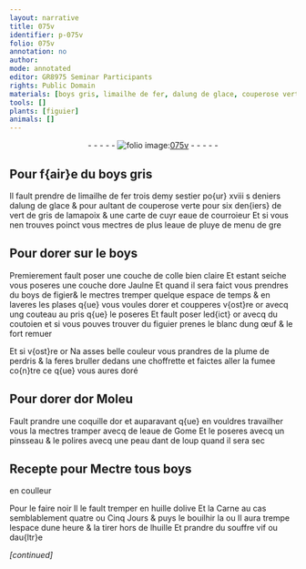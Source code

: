 ```yaml
---
layout: narrative
title: 075v
identifier: p-075v
folio: 075v
annotation: no
author:
mode: annotated
editor: GR8975 Seminar Participants
rights: Public Domain
materials: [boys gris, limailhe de fer, dalung de glace, couperose verte, vert de gris, poix, eaue de courroieur, eaue de pluye, boys, colle, ore Jaulne, boys de figier, blanc dung œuf, plume de perdris, or Moleu, or, eaue de Gome, dant de loup, huille dolive, Carne, huille, souffre vif]
tools: []
plants: [figuier]
animals: []
---
```


<div class="folio" align="center">- - - - - <a href="http://gallica.bnf.fr/ark:/12148/btv1b10500001g/f156.item" target="_blank"><img src="https://cu-mkp.github.io/2017-workshop-edition/assets/photo-icon.png" alt="folio image: " style="display:inline-block; margin-bottom:-3px;"/>075v</a> - - - - - </div>  
  

## Pour f{air}e du <span class="m">boys gris</span>

 
Il fault prendre de <span class="m">limailhe de fer</span> trois demy sestier po{ur}
 xviii s deniers <span class="m">dalung de glace</span> & pour aultant de <span class="m">couperose
 verte</span> pour six den{iers} de <span class="m">vert de gris</span> de lama<span class="m">poix</span> & une carte
 de cuyr <span class="m">eaue de <span class="pro">courroieur</span></span> Et si vous nen trouves poinct vous
 mectres de plus l<span class="m">eaue de pluye</span>  de menu de gre
 
 
  

## Pour dorer sur le <span class="m">boys</span>

 
Premierement fault poser une couche de <span class="m">colle</span> bien claire Et
 estant seiche vous poseres une couche d<span class="m">ore Jaulne</span> Et quand il
 sera faict vous prendres du <span class="m">boys de figier</span>& le mectres tremper
 quelque espace de temps & en laveres les plases q{ue} vous voules
 dorer et coupperes v{ost}re or avecq ung couteau au pris q{ue} le poseres
 Et fault poser led{ict} or avecq du coutoien et si vous pouves trouver
 du <span class="pa">figuier</span> prenes le <span class="m">blanc dung œuf</span> & le fort remuer
 
Et si v{ost}re or Na asses belle couleur vous prandres de la
 <span class="m">plume de perdris</span> & la feres bruller dedans une choffrette
 et faictes aller la fumee co{n}tre ce q{ue} vous aures doré
 
 
  

## Pour dorer d<span class="m">or Moleu</span>

 
Fault prandre une coquille d<span class="m">or</span> et auparavant q{ue} en vouldres
 travailher vous la mectres tramper avecq de l<span class="m">eaue de Gome</span> Et
 le poseres avecq un pinsseau & le polires avecq une peau <span class="m">dant de
 loup</span> quand il sera sec
 
 
  

## Recepte pour Mectre tous <span class="m">boys</span>
 en coulleur

 
 Pour le faire noir Il le fault tremper en <span class="m">huille dolive</span> Et
 la <span class="m">Carne</span> au cas semblablement quatre ou Cinq Jours & puys
 le bouilhir la ou Il aura trempe lespace dune heure & la
 tirer hors de l<span class="m">huille</span> Et prandre du <span class="m">souffre vif</span> ou dau{ltr}e
 
*[continued]*
 
